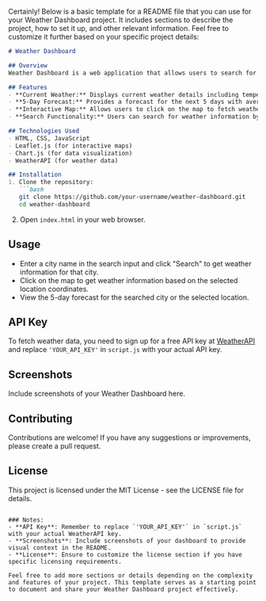 Certainly! Below is a basic template for a README file that you can use for your Weather Dashboard project. It includes sections to describe the project, how to set it up, and other relevant information. Feel free to customize it further based on your specific project details:

```markdown
# Weather Dashboard

## Overview
Weather Dashboard is a web application that allows users to search for weather information of cities worldwide. It displays current weather conditions, temperature, humidity, wind speed, and a 5-day forecast using data fetched from the WeatherAPI. Users can also interact with a map to get weather information based on location coordinates.

## Features
- **Current Weather:** Displays current weather details including temperature, humidity, wind speed, and weather condition.
- **5-Day Forecast:** Provides a forecast for the next 5 days with average, maximum, and minimum temperatures, weather conditions, sunrise, and sunset times.
- **Interactive Map:** Allows users to click on the map to fetch weather data for any location.
- **Search Functionality:** Users can search for weather information by entering the city name.

## Technologies Used
- HTML, CSS, JavaScript
- Leaflet.js (for interactive maps)
- Chart.js (for data visualization)
- WeatherAPI (for weather data)

## Installation
1. Clone the repository:
   ```bash
   git clone https://github.com/your-username/weather-dashboard.git
   cd weather-dashboard
   ```

2. Open `index.html` in your web browser.

## Usage
- Enter a city name in the search input and click "Search" to get weather information for that city.
- Click on the map to get weather information based on the selected location coordinates.
- View the 5-day forecast for the searched city or the selected location.

## API Key
To fetch weather data, you need to sign up for a free API key at [WeatherAPI](https://www.weatherapi.com/) and replace `'YOUR_API_KEY'` in `script.js` with your actual API key.

## Screenshots
Include screenshots of your Weather Dashboard here.

## Contributing
Contributions are welcome! If you have any suggestions or improvements, please create a pull request.

## License
This project is licensed under the MIT License - see the LICENSE file for details.
```

### Notes:
- **API Key**: Remember to replace `'YOUR_API_KEY'` in `script.js` with your actual WeatherAPI key.
- **Screenshots**: Include screenshots of your dashboard to provide visual context in the README.
- **License**: Ensure to customize the license section if you have specific licensing requirements.

Feel free to add more sections or details depending on the complexity and features of your project. This template serves as a starting point to document and share your Weather Dashboard project effectively.
